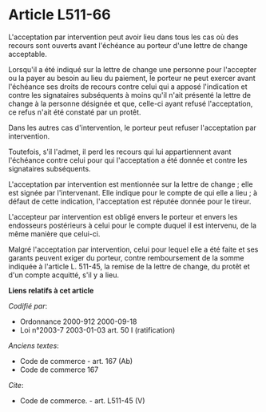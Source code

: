 # Article L511-66

L'acceptation par intervention peut avoir lieu dans tous les cas où des recours sont ouverts avant l'échéance au porteur
d'une lettre de change acceptable.

Lorsqu'il a été indiqué sur la lettre de change une personne pour l'accepter ou la payer au besoin au lieu du paiement, le
porteur ne peut exercer avant l'échéance ses droits de recours contre celui qui a apposé l'indication et contre les
signataires subséquents à moins qu'il n'ait présenté la lettre de change à la personne désignée et que, celle-ci ayant refusé
l'acceptation, ce refus n'ait été constaté par un protêt.

Dans les autres cas d'intervention, le porteur peut refuser l'acceptation par intervention.

Toutefois, s'il l'admet, il perd les recours qui lui appartiennent avant l'échéance contre celui pour qui l'acceptation a été
donnée et contre les signataires subséquents.

L'acceptation par intervention est mentionnée sur la lettre de change ; elle est signée par l'intervenant. Elle indique pour
le compte de qui elle a lieu ; à défaut de cette indication, l'acceptation est réputée donnée pour le tireur.

L'accepteur par intervention est obligé envers le porteur et envers les endosseurs postérieurs à celui pour le compte duquel
il est intervenu, de la même manière que celui-ci.

Malgré l'acceptation par intervention, celui pour lequel elle a été faite et ses garants peuvent exiger du porteur, contre
remboursement de la somme indiquée à l'article L. 511-45, la remise de la lettre de change, du protêt et d'un compte
acquitté, s'il y a lieu.

**Liens relatifs à cet article**

_Codifié par_:

  - Ordonnance 2000-912 2000-09-18
  - Loi n°2003-7 2003-01-03 art. 50 I (ratification)

_Anciens textes_:

  - Code de commerce - art. 167 (Ab)
  - Code de commerce 167

_Cite_:

  - Code de commerce. - art. L511-45 (V)
